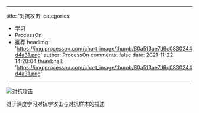 
---
title: '对抗攻击'
categories: 
 - 学习
 - ProcessOn
 - 推荐
headimg: 'https://img.processon.com/chart_image/thumb/60a513ae7d9c0830244d4a31.png'
author: ProcessOn
comments: false
date: 2021-11-22 14:20:04
thumbnail: 'https://img.processon.com/chart_image/thumb/60a513ae7d9c0830244d4a31.png'
---

<div>   
<img class="thumb" alt="对抗攻击" src="https://img.processon.com/chart_image/thumb/60a513ae7d9c0830244d4a31.png" referrerpolicy="no-referrer">
<p>对于深度学习对抗学攻击与对抗样本的描述</p>  
</div>
            